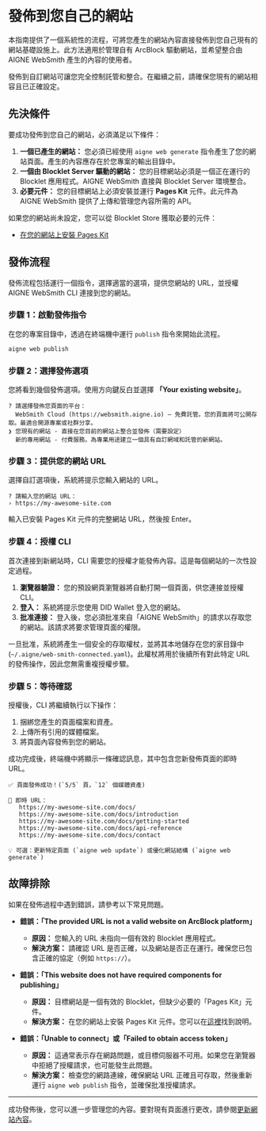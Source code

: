 # 發佈到您自己的網站

本指南提供了一個系統性的流程，可將您產生的網站內容直接發佈到您自己現有的網站基礎設施上。此方法適用於管理自有 ArcBlock 驅動網站，並希望整合由 AIGNE WebSmith 產生的內容的使用者。

發佈到自訂網站可讓您完全控制託管和整合。在繼續之前，請確保您現有的網站相容且已正確設定。

## 先決條件

要成功發佈到您自己的網站，必須滿足以下條件：

1.  **一個已產生的網站：** 您必須已經使用 `aigne web generate` 指令產生了您的網站頁面。產生的內容應存在於您專案的輸出目錄中。
2.  **一個由 Blocklet Server 驅動的網站：** 您的目標網站必須是一個正在運行的 Blocklet 應用程式。AIGNE WebSmith 直接與 Blocklet Server 環境整合。
3.  **必要元件：** 您的目標網站上必須安裝並運行 **Pages Kit** 元件。此元件為 AIGNE WebSmith 提供了上傳和管理您內容所需的 API。

如果您的網站尚未設定，您可以從 Blocklet Store 獲取必要的元件：

- [在您的網站上安裝 Pages Kit](https://store.blocklet.dev/blocklets/z8ia29UsENBg6tLZUKi2HABj38Cw1LmHZocbQ)

## 發佈流程

發佈流程包括運行一個指令，選擇適當的選項，提供您網站的 URL，並授權 AIGNE WebSmith CLI 連接到您的網站。

### 步驟 1：啟動發佈指令

在您的專案目錄中，透過在終端機中運行 `publish` 指令來開始此流程。

```bash Command Line icon=lucide:terminal
aigne web publish
```

### 步驟 2：選擇發佈選項

您將看到幾個發佈選項。使用方向鍵反白並選擇 **「Your existing website」**。

```text 發佈選項
? 請選擇發佈您頁面的平台：
  WebSmith Cloud (https://websmith.aigne.io) – 免費託管。您的頁面將可公開存取。最適合開源專案或社群分享。
❯ 您現有的網站 - 直接在您目前的網站上整合並發佈（需要設定）
  新的專用網站 - 付費服務。為專業用途建立一個具有自訂網域和託管的新網站。
```

### 步驟 3：提供您的網站 URL

選擇自訂選項後，系統將提示您輸入網站的 URL。

```text 輸入 URL
? 請輸入您的網站 URL：
› https://my-awesome-site.com
```

輸入已安裝 Pages Kit 元件的完整網站 URL，然後按 Enter。

### 步驟 4：授權 CLI

首次連接到新網站時，CLI 需要您的授權才能發佈內容。這是每個網站的一次性設定過程。

1.  **瀏覽器驗證：** 您的預設網頁瀏覽器將自動打開一個頁面，供您連接並授權 CLI。
2.  **登入：** 系統將提示您使用 DID Wallet 登入您的網站。
3.  **批准連接：** 登入後，您必須批准來自「AIGNE WebSmith」的請求以存取您的網站。該請求將要求管理頁面的權限。

一旦批准，系統將產生一個安全的存取權杖，並將其本地儲存在您的家目錄中 (`~/.aigne/web-smith-connected.yaml`)。此權杖將用於後續所有對此特定 URL 的發佈操作，因此您無需重複授權步驟。

### 步驟 5：等待確認

授權後，CLI 將繼續執行以下操作：

1.  捆綁您產生的頁面檔案和資產。
2.  上傳所有引用的媒體檔案。
3.  將頁面內容發佈到您的網站。

成功完成後，終端機中將顯示一條確認訊息，其中包含您新發佈頁面的即時 URL。

```text 成功訊息
✅ 頁面發佈成功！(`5/5` 頁，`12` 個媒體資產)

🔗 即時 URL：
   https://my-awesome-site.com/docs/
   https://my-awesome-site.com/docs/introduction
   https://my-awesome-site.com/docs/getting-started
   https://my-awesome-site.com/docs/api-reference
   https://my-awesome-site.com/docs/contact

💡 可選：更新特定頁面 (`aigne web update`) 或優化網站結構 (`aigne web generate`)
```

## 故障排除

如果在發佈過程中遇到錯誤，請參考以下常見問題。

- **錯誤：「The provided URL is not a valid website on ArcBlock platform」**
  - **原因：** 您輸入的 URL 未指向一個有效的 Blocklet 應用程式。
  - **解決方案：** 請確認 URL 是否正確，以及網站是否正在運行。確保您已包含正確的協定（例如 `https://`）。

- **錯誤：「This website does not have required components for publishing」**
  - **原因：** 目標網站是一個有效的 Blocklet，但缺少必要的「Pages Kit」元件。
  - **解決方案：** 在您的網站上安裝 Pages Kit 元件。您可以在[這裡](https://www.arcblock.io/docs/blocklet-development/en/add-components)找到說明。

- **錯誤：「Unable to connect」或「Failed to obtain access token」**
  - **原因：** 這通常表示存在網路問題，或目標伺服器不可用。如果您在瀏覽器中拒絕了授權請求，也可能發生此問題。
  - **解決方案：** 檢查您的網路連線，確保網站 URL 正確且可存取，然後重新運行 `aigne web publish` 指令，並確保批准授權請求。

---

成功發佈後，您可以進一步管理您的內容。要對現有頁面進行更改，請參閱[更新網站內容](./core-tasks-updating-website-content.md)。